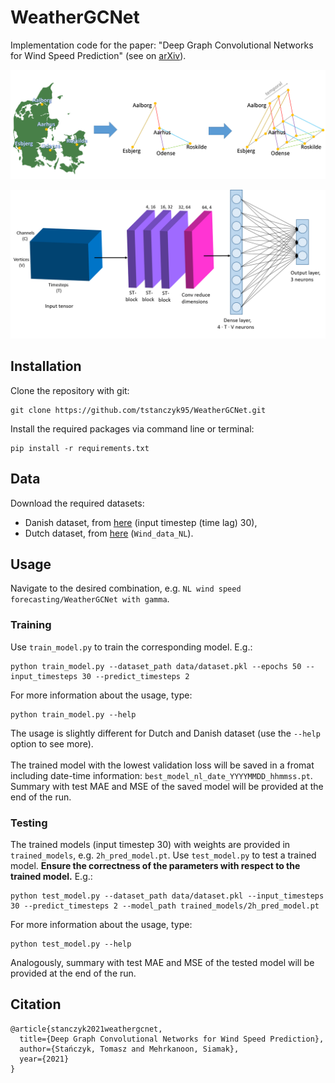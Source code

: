 # WeatherGCNet

Implementation code for the paper: "Deep Graph Convolutional Networks for Wind Speed Prediction" (see on [arXiv](https://arxiv.org/abs/2101.10041)).

<p align="center"><img src="readme_images/data_processing.png" width="600"\></p>
<p align="center"><img src="readme_images/proposed_model.png" width="600"\></p>

## Installation
Clone the repository with git:
```
git clone https://github.com/tstanczyk95/WeatherGCNet.git
```
Install the required packages via command line or terminal:
```
pip install -r requirements.txt
```

## Data
Download the required datasets:
*   Danish dataset, from [here](https://sites.google.com/view/siamak-mehrkanoon/code-data) (input timestep (time lag) 30),
*   Dutch dataset, from [here](https://github.com/HansBambel/multidim_conv) (`Wind_data_NL`).

## Usage
Navigate to the desired combination, e.g. `NL wind speed forecasting/WeatherGCNet with gamma`. 
### Training
Use `train_model.py` to train the corresponding model. E.g.:
```
python train_model.py --dataset_path data/dataset.pkl --epochs 50 --input_timesteps 30 --predict_timesteps 2
```
For more information about the usage, type:
```
python train_model.py --help
```
The usage is slightly different for Dutch and Danish dataset (use the `--help` option to see more).<br/><br/>
The trained model with the lowest validation loss will be saved in a fromat including date-time information: `best_model_nl_date_YYYYMMDD_hhmmss.pt`.
Summary with test MAE and MSE of the saved model will be provided at the end of the run.
### Testing
The trained models (input timestep 30) with weights are provided in `trained_models`, e.g. `2h_pred_model.pt`. Use `test_model.py` to test a trained model. **Ensure the correctness of the parameters with respect to the trained model.** E.g.:
```
python test_model.py --dataset_path data/dataset.pkl --input_timesteps 30 --predict_timesteps 2 --model_path trained_models/2h_pred_model.pt
```
For more information about the usage, type:
```
python test_model.py --help
```
Analogously, summary with test MAE and MSE of the tested model will be provided at the end of the run.

## Citation
```
@article{stanczyk2021weathergcnet,
  title={Deep Graph Convolutional Networks for Wind Speed Prediction},
  author={Stańczyk, Tomasz and Mehrkanoon, Siamak},
  year={2021}
}
